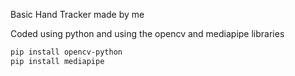 Basic Hand Tracker made by me

Coded using python and using the opencv and mediapipe libraries

```bash
pip install opencv-python
pip install mediapipe
```
